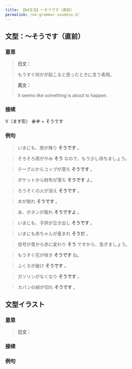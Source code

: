 ```yaml
---
title: 【N4文法】〜そうです（直前）
permalink: /n4-grammar-soudesu-3/
---
```


## 文型：〜そうです（直前）

### 意思

> **日文：**
> 
> もうすぐ何かが起こると思ったときに言う表現。


> **英文：**
> 
> It seems like something is about to happen.


### 接续

V（ます形） ~~ます~~ \+ そうです

### 例句

> いまにも、雨が降り **そうです** 。

> そろそろ雨がやみ **そう** なので、もう少し待ちましょう。

> テーブルからコップが落ち **そうです** 。

> ポケットから財布が落ち **そうです** よ。

> ろうそくの火が消え **そうです** 。

> 木が倒れ **そうです** 。

> あ、ボタンが取れ **そうですよ** 。

> いまにも、子供が泣き出し **そうです** 。

> いまにも赤ちゃんが産まれ **そうだ** 。

> 信号が青から赤に変わり **そう** ですから、急ぎましょう。

> もうすぐ花が咲き **そうです** ね。

> ふくろが破け **そうです** 。

> ガソリンがなくなり **そうです** 。

> カバンの紐が切れ **そうです** 。

## 文型イラスト

### 意思

> **日文：**


### 接续



### 例句

